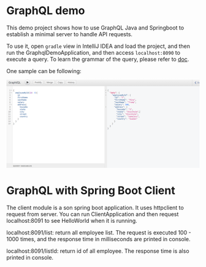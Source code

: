 # GraphQL demo

This demo project shows how to use GraphQL Java and Springboot to establish a minimal server to handle API requests.

To use it, open `gradle` view in IntelliJ IDEA and load the project, and then run the GraphqlDemoApplication, and then access `localhost:8090` to execute a query. To learn the grammar of the query, please refer to [doc](https://www.graphql-java.com/documentation/v16/execution/).

One sample can be following:

![](query_sample.png)


# GraphQL with Spring Boot Client

The client module is a son spring boot application. It uses httpclient to request from server.
You can run ClientApplication and then request localhost:8091 to see HelloWorld when it is running.

localhost:8091/list: return all employee list. The request is executed 100 - 1000 times, and the 
response time in milliseconds are printed in console.

localhost:8091/listId: return id of all employee.
The response time is also printed in console.
